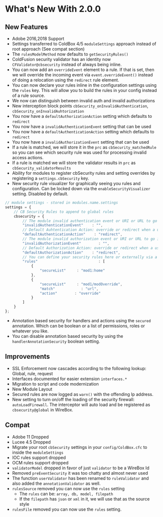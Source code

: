 # What's New With 2.0.0

## New Features

* Adobe 2016,2018 Support
* Settings transferred to ColdBox 4/5 `moduleSettings` approach instead of root approach \(See compat section\)
* The `rulesModelMethod` now defaults to `getSecurityRules()`
* ColdFusion security validator has an identity now `CFValidator@cbsecurity` instead of always being inline.
* You can now add an `overrideEvent` element to a rule. If that is set, then we will override the incoming event via `event.overrideEvent()` instead of doing a relocation using the `redirect` rule element.
* You can now declare your rules inline in the configuration settings using the `rules` key. This will allow you to build the rules in your config instead of a rule source.
* We now can distinguish between invalid auth and invalid authorizations
* New interception block points `cbSecurity_onInvalidAuthentication`, `cbSecurity_onInvalidAuhtorization`
* You now have a `defaultAuthorizationAction` setting which defaults to `redirect`
* You now have a `invalidAuthenticationEvent` setting that can be used
* You now have a `defaultAuthenticationAction` setting which defaults to `redirect`
* You now have a `invalidAuthorizationEvent` setting that can be used
* If a rule is matched, we will store it in the `prc` as `cbSecurity_matchedRule` so you can see which security rule was used for processing invalid access actions.
* If a rule is matched we will store the validator results in `prc` as `cbSecurity_validatorResults`
* Ability for modules to register cbSecurity rules and setting overrides by registering a `settings.cbSecurity` key.
* New security rule visualizer for graphically seeing you rules and configuration.  Can be locked down via the `enableSecurityVisualizer` setting. Disabled by default.

```javascript
// module settings - stored in modules.name.settings
settings = {
    // CB Security Rules to append to global rules
    cbsecurity = {
        // The module invalid authentication event or URI or URL to go if an invalid authentication occurs
        "invalidAuthenticationEvent"    : "",
        // Default Auhtentication Action: override or redirect when a user has not logged in
        "defaultAuthenticationAction"    : "redirect",
        // The module invalid authorization event or URI or URL to go if an invalid authorization occurs
        "invalidAuthorizationEvent"        : "",
        // Default Authorization Action: override or redirect when a user does not have enough permissions to access something
        "defaultAuthorizationAction"    : "redirect",
        // You can define your security rules here or externally via a source
        "rules"                            : [
            {
                "secureList"     : "mod1:home"
            },
            {
                "secureList"     : "mod1/modOverride",
                "match"            : "url",
                "action"        : "override"
            }
        ]
    }
};
```

* Annotation based security for handlers and actions using the `secured` annotation.  Which can be boolean or a list of permissions, roles or whatever you like.
* You can disable annotation based security by using the `handlerAnnotationSecurity` boolean setting.

## Improvements

* SSL Enforcement now cascades according to the following lookup: Global, rule, request
* Interfaces documented for easier extension `interfaces.*`
* Migration to script and code modernization
* New Module Layout
* Secured rules are now logged as `warn()` with the offending Ip address.
* New setting to turn on/off the loading of the security firewall: `autoLoadFirewall`. The interceptor will auto load and be registered as `cbsecurity@global` in WireBox.

## Compat

* Adobe 11 Dropped
* Lucee 4.5 Dropped
* Migrate your root `cbSecurity` settings in your `config/ColdBox.cfc` to inside the `moduleSettings`
* IOC rules support dropped
* OCM rules support dropped
* `validatorModel` dropped in favor of just `validator` to be a WireBox Id
* Removed `preEventSecurity` it was too chatty and almost never used
* The function `userValidator` has been renamed to `ruleValidator` and also added the `annotationValidator` as well.
* `rulesSource` removed you can now use the `rules` setting
  * The `rules` can be: `array, db, model, filepath`
  * If the `filepath` has `json` or `xml` in it, we will use that as the source style
* `rulesFile` removed you can now use the `rules` setting.

